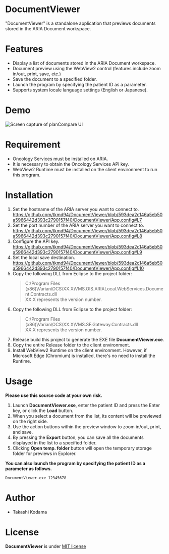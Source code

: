 # DocumentViewer
 
"DocumentViewer" is a standalone application that previews documents stored in the ARIA Document workspace.

# Features

* Display a list of documents stored in the ARIA Document workspace.
* Document preview using the WebView2 control (features include zoom in/out, print, save, etc.)
* Save the document to a specified folder.
* Launch the program by specifying the patient ID as a parameter.
* Supports system locale language settings (English or Japanese).
  

# Demo

![Screen capture of planCompare UI](https://github.com/tkmd94/DocumentViewer/blob/master/demo.gif)

# Requirement

* Oncology Services must be installed on ARIA.
* It is necessary to obtain the Oncology Services API key.
* WebView2 Runtime must be installed on the client environment to run this program.

# Installation
1. Set the hostname of the ARIA server you want to connect to. 
   https://github.com/tkmd94/DocumentViewer/blob/593dea2c146a5eb50a5966442d393c2790157f40/DocumentViewer/App.config#L7
2. Set the port number of the ARIA server you want to connect to. 
   https://github.com/tkmd94/DocumentViewer/blob/593dea2c146a5eb50a5966442d393c2790157f40/DocumentViewer/App.config#L8
3. Configure the API key.  
   https://github.com/tkmd94/DocumentViewer/blob/593dea2c146a5eb50a5966442d393c2790157f40/DocumentViewer/App.config#L9
4. Set the local save destination.  
   https://github.com/tkmd94/DocumentViewer/blob/593dea2c146a5eb50a5966442d393c2790157f40/DocumentViewer/App.config#L10
5. Copy the following DLL from Eclipse to the project folder:
   >C:\Program Files (x86)\Varian\OCS\XX.X\VMS.OIS.ARIALocal.WebServices.Document.Contracts.dll  
   >XX.X represents the version number.
6. Copy the following DLL from Eclipse to the project folder:
   >C:\Program Files (x86)\Varian\OCS\XX.X\VMS.SF.Gateway.Contracts.dll  
   >XX.X represents the version number.
7. Release build this project to generate the EXE file **DocumentViewer.exe**.
8. Copy the entire Release folder to the client environment.
9. Install WebView2 Runtime on the client environment. However, if Microsoft Edge (Chromium) is installed, there's no need to install the Runtime.
    
# Usage

**Please use this source code at your own risk.**

1. Launch **DocumentViewer.exe**, enter the patient ID and press the Enter key, or click the **Load** button.
2. When you select a document from the list, its content will be previewed on the right side.
3. Use the action buttons within the preview window to zoom in/out, print, and save.
4. By pressing the **Export** button, you can save all the documents displayed in the list to a specified folder.
5. Clicking **Open temp. folder** button will open the temporary storage folder for previews in Explorer.

**You can also launch the program by specifying the patient ID as a parameter as follows.**
  ```
  DocumentViewer.exe 12345678
  ```
 
# Author
 
* Takashi Kodama
 
# License
 
**DocumentViewer** is under [MIT license](https://en.wikipedia.org/wiki/MIT_License) 
